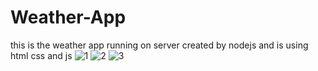 # Weather-App
this is the weather app running on server created by nodejs and is using html css and js 
![1](https://user-images.githubusercontent.com/113906419/211207353-eb5ed1fb-213b-4ff1-aad9-38aa5ce1febd.png)
![2](https://user-images.githubusercontent.com/113906419/211207388-49639207-534c-48e9-8f4a-ab092cc0a296.png)
![3](https://user-images.githubusercontent.com/113906419/211207399-cbffb98a-d6f4-4e5c-8ecf-e4a1d426958d.png)
